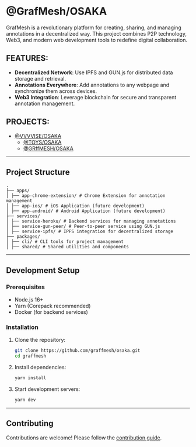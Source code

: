 # @GrafMesh/OSAKA

GrafMesh is a revolutionary platform for creating, sharing, and managing annotations in a decentralized way. This project combines P2P technology, Web3, and modern web development tools to redefine digital collaboration.

## FEATURES:

- **Decentralized Network**: Use IPFS and GUN.js for distributed data storage and retrieval.
- **Annotations Everywhere**: Add annotations to any webpage and synchronize them across devices.
- **Web3 Integration**: Leverage blockchain for secure and transparent annotation management.

## PROJECTS:

- [@VVVVISE/OSAKA](https://github.com/vvvvise/OSAKA)
  - [@TOYS/OSAKA](https://github.com/T-O-Y-S/OSAKA)
  - [@GRffMESH/OSAKA](https://github.com/graffmesh/OSAKA)

---

## Project Structure

```
.
├── apps/
│ ├── app-chrome-extension/ # Chrome Extension for annotation management
│ ├── app-ios/ # iOS Application (future development)
│ ├── app-android/ # Android Application (future development)
├── services/
│ ├── service-heroku/ # Backend services for managing annotations
│ ├── service-gun-peer/ # Peer-to-peer service using GUN.js
│ ├── service-ipfs/ # IPFS integration for decentralized storage
├── packages/
│ ├── cli/ # CLI tools for project management
│ ├── shared/ # Shared utilities and components
```

---

## Development Setup

### Prerequisites

- Node.js 16+
- Yarn (Corepack recommended)
- Docker (for backend services)

### Installation

1. Clone the repository:

   ```bash
   git clone https://github.com/graffmesh/osaka.git
   cd graffmesh
   ```

2. Install dependencies:

   ```bash
   yarn install

   ```

3. Start development servers:

   ```bash
   yarn dev
   ```

---

## Contributing

Contributions are welcome! Please follow the [contribution guide](./CONTRIBUTING.md).
